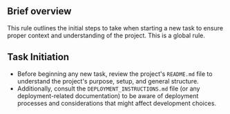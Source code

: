 ## Brief overview
This rule outlines the initial steps to take when starting a new task to ensure proper context and understanding of the project. This is a global rule.

## Task Initiation
  - Before beginning any new task, review the project's `README.md` file to understand the project's purpose, setup, and general structure.
  - Additionally, consult the `DEPLOYMENT_INSTRUCTIONS.md` file (or any deployment-related documentation) to be aware of deployment processes and considerations that might affect development choices.
